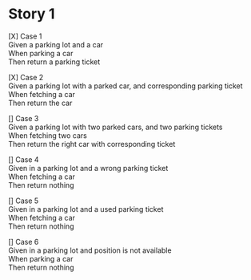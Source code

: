 # Story 1
[X] Case 1  
    Given a parking lot and a car  
    When parking a car  
    Then return a parking ticket

[X] Case 2  
    Given a parking lot with a parked car, and corresponding parking ticket  
    When fetching a car  
    Then return the car  

[] Case 3  
    Given a parking lot with two parked cars, and two parking tickets  
    When fetching two cars  
    Then return the right car with corresponding ticket

[] Case 4  
    Given in a parking lot and a wrong parking ticket  
    When fetching a car   
    Then return nothing  

[] Case 5  
    Given in a parking lot and a used parking ticket  
    When fetching a car   
    Then return nothing  

[] Case 6  
    Given in a parking lot and position is not available  
    When parking a car  
    Then return nothing  